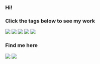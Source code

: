 ### Hi!
### Click the tags below to see my work
<a href="https://github.com/search?q=user%3Atobysmith568+typescript"><img src="https://img.shields.io/badge/TypeScript-%23007BCD.svg?&style=for-the-badge&logo=Typescript&logoColor=white&link=https://github.com/search?q=user%3Atobysmith568+typescript"/><a/>
<a href="https://github.com/search?q=user%3Atobysmith568+csharp"><img src="https://img.shields.io/badge/C--Sharp-%23330081.svg?&style=for-the-badge&logo=C%20Sharp&logoColor=white&link=https://github.com/search?q=user%3Atobysmith568+csharp"/><a/>
<a href="https://github.com/search?q=user%3Atobysmith568+angular"><img src="https://img.shields.io/badge/Angular-%23DD0330.svg?&style=for-the-badge&logo=Angular&logoColor=white&link=https://github.com/search?q=user%3Atobysmith568+angular"/><a/>
<a href="https://github.com/search?q=user%3Atobysmith568+node"><img src="https://img.shields.io/badge/node.js-%23026E00.svg?&style=for-the-badge&logo=node.js&logoColor=white&link=https://github.com/search?q=user%3Atobysmith568+node"/><a/>
<a href="https://github.com/search?q=org%3AFibre-SCM+user%3Atobysmith568+electron"><img src="https://img.shields.io/badge/Electron-%232B2E3A.svg?&style=for-the-badge&logo=Electron&logoColor=white&link=https://github.com/search?q=org%3AFibre-SCM+user%3Atobysmith568+electron"/><a/>


### Find me here
<a href="https://tobysmith.uk"><img src="https://img.shields.io/badge/Website-%231E73BE.svg?&style=for-the-badge&logoColor=white&link=https://tobysmith.uk"/><a/>
<a href="https://www.linkedin.com/in/tobysmith568/"><img src="https://img.shields.io/badge/Linkedin-%230077B5.svg?&style=for-the-badge&logoColor=white&link=https://www.linkedin.com/in/tobysmith568/"/><a/>
